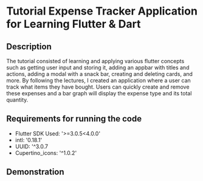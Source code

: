 # Tutorial Expense Tracker Application for Learning Flutter & Dart

## Description
The tutorial consisted of learning and applying various flutter concepts such as
getting user input and storing it, adding an appbar with titles and actions, adding
a modal with a snack bar, creating and deleting cards, and more. By following the
lectures, I created an application where a user can track what items they have bought.
Users can quickly create and remove these expenses and a bar graph will display the
expense type and its total quantity.

## Requirements for running the code
- Flutter SDK Used: '>=3.0.5<4.0.0'
- intl: '0.18.1'
- UUID: '^3.0.7
- Cupertino_icons: '^1.0.2'

## Demonstration
